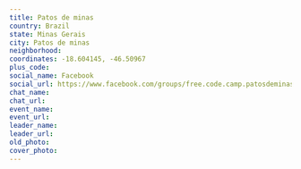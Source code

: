 ```yaml
---
title: Patos de minas
country: Brazil
state: Minas Gerais
city: Patos de minas
neighborhood: 
coordinates: -18.604145, -46.50967
plus_code:
social_name: Facebook
social_url: https://www.facebook.com/groups/free.code.camp.patosdeminas
chat_name:
chat_url:
event_name:
event_url:
leader_name:
leader_url:
old_photo: 
cover_photo:
---
```

